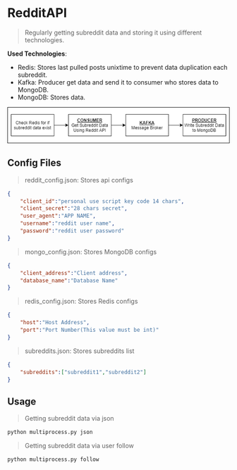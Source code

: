 # RedditAPI
> Regularly getting subreddit data and storing it using different technologies.

**Used Technologies**:
* Redis: Stores last pulled posts unixtime to prevent data duplication each subreddit.
* Kafka: Producer get data and send it to consumer who stores data to MongoDB.
* MongoDB: Stores data.

<p align="center">
  <img src="/images/system.png">
</p>

## Config Files
> reddit_config.json: Stores api configs
```json
{
    "client_id":"personal use script key code 14 chars",
    "client_secret":"28 chars secret",
    "user_agent":"APP NAME",
    "username":"reddit user name",
    "password":"reddit user password"
}
```
> mongo_config.json: Stores MongoDB configs
```json
{
    "client_address":"Client address",
    "database_name":"Database Name"
}
```
> redis_config.json: Stores Redis configs
```json
{
    "host":"Host Address",
    "port":"Port Number(This value must be int)"
}
```
> subreddits.json: Stores subreddits list

```json
{
    "subreddits":["subreddit1","subreddit2"]    
}
```

## Usage

> Getting subreddit data via json
```cmd
python multiprocess.py json
```
> Getting subreddit data via user follow
```cmd
python multiprocess.py follow
```

